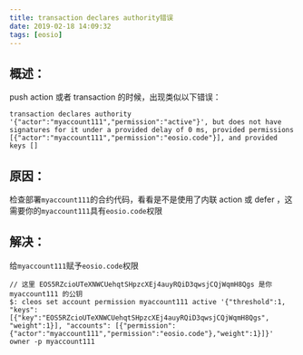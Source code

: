 ```yaml
---
title: transaction declares authority错误
date: 2019-02-18 14:09:32
tags: [eosio]
---
```


## 概述：
push action 或者 transaction 的时候，出现类似以下错误：
```
transaction declares authority '{"actor":"myaccount111","permission":"active"}', but does not have signatures for it under a provided delay of 0 ms, provided permissions [{"actor":"myaccount111","permission":"eosio.code"}], and provided keys []
```

<!--more-->

## 原因：
检查部署`myaccount111`的合约代码，看看是不是使用了内联 action 或 defer ，这需要你的`myaccount111`具有`eosio.code`权限

## 解决：
给`myaccount111`赋予`eosio.code`权限
```
// 这里 EOS5RZcioUTeXNWCUehqtSHpzcXEj4auyRQiD3qwsjCQjWqmH8Qgs 是你 myaccount111 的公钥
$: cleos set account permission myaccount111 active '{"threshold":1, "keys":[{"key":"EOS5RZcioUTeXNWCUehqtSHpzcXEj4auyRQiD3qwsjCQjWqmH8Qgs", "weight":1}], "accounts": [{"permission":{"actor":"myaccount111","permission":"eosio.code"},"weight":1}]}' owner -p myaccount111
```
